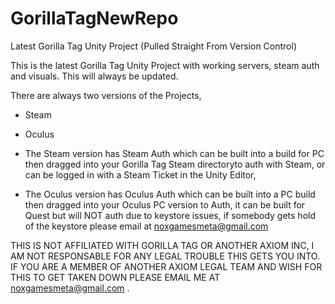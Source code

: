 # GorillaTagNewRepo
Latest Gorilla Tag Unity Project (Pulled Straight From Version Control)

This is the latest Gorilla Tag Unity Project with working servers, steam auth and visuals. This will always be updated.

There are always two versions of the Projects,
- Steam
- Oculus

- The Steam version has Steam Auth which can be built into a build for PC then dragged into your Gorilla Tag Steam directoryto auth with Steam, or can be logged in with a Steam Ticket in the Unity Editor,
- The Oculus version has Oculus Auth which can be built into a PC build then dragged into your Oculus PC version to Auth, it can be built for Quest but will NOT auth due to keystore issues, if somebody gets hold of the keystore please email at noxgamesmeta@gmail.com

THIS IS NOT AFFILIATED WITH GORILLA TAG OR ANOTHER AXIOM INC, I AM NOT RESPONSABLE FOR ANY LEGAL TROUBLE THIS GETS YOU INTO. IF YOU ARE A MEMBER OF ANOTHER AXIOM LEGAL TEAM AND WISH FOR THIS TO GET TAKEN DOWN PLEASE EMAIL ME AT noxgamesmeta@gmail.com .
